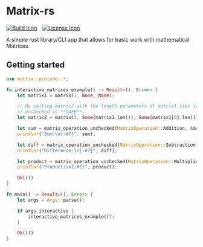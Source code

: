 # Matrix-rs

[![Build Icon]][Build Status]&emsp;[![License Icon]][LICENSE]

[Build Icon]: https://img.shields.io/github/actions/workflow/status/1kill2steal/matrix-rs/ci.yml?branch=main
[Build Status]: https://github.com/1kill2steal/matrix-rs/actions?query=branch%3Amaster
[License Icon]: https://img.shields.io/badge/license-MIT-blue.svg
[LICENSE]: LICENSE

A simple rust library/CLI app that allows for basic work with mathematical Matrices.

## Getting started

```rs
use matrix::prelude::*;

fn interactive_matrices_example() -> Result<(), Error> {
    let matrix1 = matrix(1, None, None);

    // By calling matrix2 with the length parameters of matrix1 like so. Doing the operations
    // unchecked is **SAFE**.
    let matrix2 = matrix(2, Some(matrix1.len()), Some(matrix1[0].len()));

    let sum = matrix_operation_unchecked(MatrixOperation::Addition, &matrix1, &matrix2);
    println!("Sum:\n{:#?}", sum);

    let diff = matrix_operation_unchecked(MatrixOperation::Subtraction, &matrix1, &matrix2);
    println!("Difference:\n{:#?}", diff);

    let product = matrix_operation_unchecked(MatrixOperation::Multiplication, &matrix1, &matrix2);
    println!("Product:\n{:#?}", product);

    Ok(())
}

fn main() -> Result<(), Error> {
    let args = Args::parse();

    if args.interactive {
        interactive_matrices_example()?;
    }

    Ok(())
}
```
